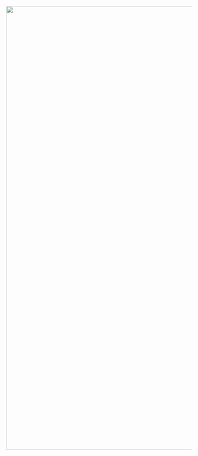 <img width="1200" align="center" src="https://heyturkiye204.github.io/heyturkiye204/cdn/bok.png" />
